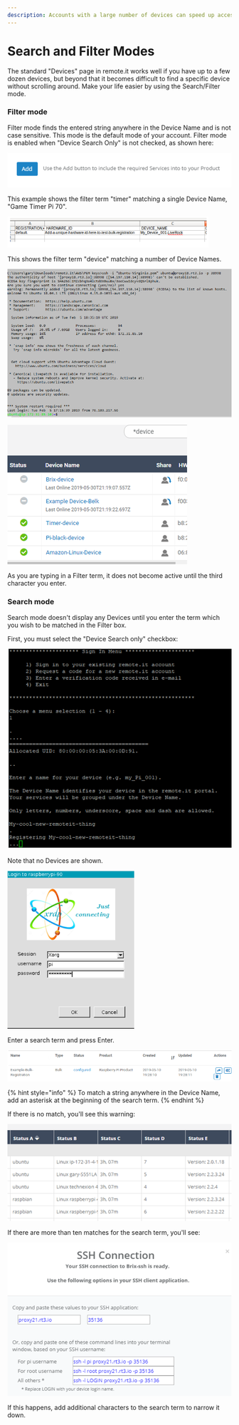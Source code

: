 ```yaml
---
description: Accounts with a large number of devices can speed up access using this mode
---
```


# Search and Filter Modes

The standard "Devices" page in remote.it works well if you have up to a few dozen devices, but beyond that it becomes difficult to find a specific device without scrolling around.  Make your life easier by using the Search/Filter mode.

### Filter mode

Filter mode finds the entered string anywhere in the Device Name and is not case sensitive.  This mode is the default mode of your account.   Filter mode is enabled when "Device Search Only" is not checked, as shown here:

![](../../../.gitbook/assets/image%20%28239%29.png)

This example shows the filter term "timer" matching a single Device Name, "Game Timer Pi 70".

![](../../../.gitbook/assets/image%20%28401%29.png)

This shows the filter term "device" matching a number of Device Names.

![](../../../.gitbook/assets/image%20%28288%29.png)

![](../../../.gitbook/assets/image%20%2854%29.png)

As you are typing in a Filter term, it does not become active until the third character you enter.

### Search mode

Search mode doesn't display any Devices until you enter the term which you wish to be matched in the Filter box.

First, you must select the "Device Search only" checkbox:

![](../../../.gitbook/assets/image%20%28345%29.png)

Note that no Devices are shown.

![](../../../.gitbook/assets/image%20%28144%29.png)

Enter a search term and press Enter.  

![](../../../.gitbook/assets/image%20%28340%29.png)

{% hint style="info" %}
To match a string anywhere in the Device Name, add an asterisk at the beginning of the search term.
{% endhint %}

If there is no match, you'll see this warning:

![](../../../.gitbook/assets/image%20%28157%29.png)

If there are more than ten matches for the search term, you'll see:

![](../../../.gitbook/assets/image%20%2841%29.png)

If this happens, add additional characters to the search term to narrow it down.

